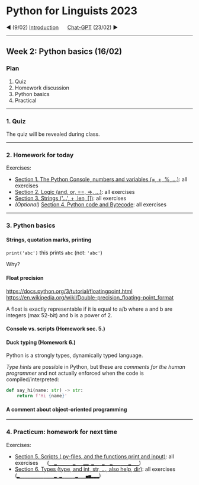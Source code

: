 
# Python for Linguists 2023

◄ (9/02) [Introduction](../classes/01_Introduction.md)&nbsp;&nbsp;&nbsp;&nbsp;&nbsp;&nbsp;[Chat-GPT](../classes/03_ChatGPT.md) (23/02) ►

-------

## Week 2: Python basics  (16/02)


### Plan
1. Quiz
2. Homework discussion
3. Python basics 
4. Practical


-------

### 1. Quiz

The quiz will be revealed during class.

-------

### 2. Homework for today

Exercises:
- [Section 1. The Python Console, numbers and variables (=, +, %, ...)](../exercises/01_console_and_numbers.md): all exercises
- [Section 2. Logic (and, or, ==, =>, ...)](../exercises/02_logic.md): all exercises
- [Section 3. Strings ('...', +, len, [])](../exercises/03_strings.md): all exercises
- _(Optional)_ [Section 4. Python code and Bytecode](../exercises/04_python_and_bytecode.md): all exercises

-------

### 3. Python basics 


#### Strings, quotation marks, printing

`print('abc')`  this prints   `abc`    (not:  `'abc'`)

Why?


#### Float precision

https://docs.python.org/3/tutorial/floatingpoint.html
https://en.wikipedia.org/wiki/Double-precision_floating-point_format

A float is exactly representable if it is equal to a/b where a and b are integers (max 52-bit) and b is a power of 2.

#### Console vs. scripts (Homework sec. 5.) 


#### Duck typing (Homework 6.)

Python is a strongly types, dynamically typed language.

_Type hints_ are possible in Python, but these are _comments for the human programmer_ and not actually enforced when the code is compiled/interpreted:

```python
def say_hi(name: str) -> str:
    return f'Hi {name}'
```

#### A comment about object-oriented programming




-------

### 4. Practicum: homework for next time

Exercises:
- [Section 5. Scripts (.py-files, and the functions print and input)](../exercises/05_scripts.md): all exercises&nbsp;&nbsp;&nbsp;&nbsp;&nbsp; (`▁▁▂▁▁▁▁▁▁▂▁▁▁▂▂▁▂▁▁▁▂▁▁▂▁▁▁▁▁▁▂▁▁▁`)
- [Section 6. Types (type, and int, str, ..., also help, dir)](../exercises/06_types.md): all exercises&nbsp;&nbsp;&nbsp;&nbsp;&nbsp; (`▂▁▁▁▁▁▁▁▁▁▁▁▁▁▂▁▂▁▁▁▁▁▂▁▁▁▄▅▂▂▂`)


